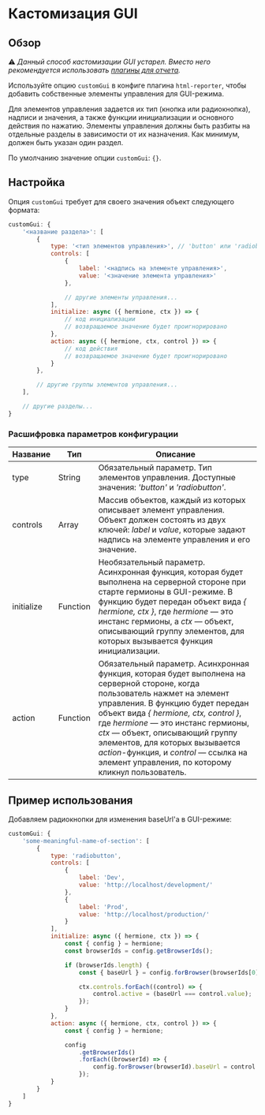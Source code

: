# Кастомизация GUI

## Обзор

:warning: _Данный способ кастомизации GUI устарел. Вместо него рекомендуется использовать [плагины для отчета](./html-reporter-plugins.md)._

Используйте опцию `customGui` в конфиге плагина `html-reporter`, чтобы добавить собственные элементы управления для GUI-режима.

Для элементов управления задается их тип (кнопка или радиокнопка), надписи и значения, а также функции инициализации и основного действия по нажатию. Элементы управления должны быть разбиты на отдельные разделы в зависимости от их назначения. Как минимум, должен быть указан один раздел.

По умолчанию значение опции `customGui`: `{}`.

## Настройка

Опция `customGui` требует для своего значения объект следующего формата:

```javascript
customGui: {
    '<название раздела>': [
        {
            type: '<тип элементов управления>', // 'button' или 'radiobutton'
            controls: [
                {
                    label: '<надпись на элементе управления>',
                    value: '<значение элемента управления>'
                },

                // другие элементы управления...
            ],
            initialize: async ({ hermione, ctx }) => {
                // код инициализации
                // возвращаемое значение будет проигнорировано
            },
            action: async ({ hermione, ctx, control }) => {
                // код действия
                // возвращаемое значение будет проигнорировано
            }
        },

        // другие группы элементов управления...
    ],

    // другие разделы...
}
```

### Расшифровка параметров конфигурации

| **Название** | **Тип** | **Описание** |
| ------------ | ------- | ------------ |
| type | String | Обязательный параметр. Тип элементов управления. Доступные значения: _'button'_ и _'radiobutton'_. |
| controls | Array | Массив объектов, каждый из которых описывает элемент управления. Объект должен состоять из двух ключей: _label_ и _value_, которые задают надпись на элементе управления и его значение. |
| initialize | Function | Необязательный параметр. Асинхронная функция, которая будет выполнена на серверной стороне при старте гермионы в GUI-режиме. В функцию будет передан объект вида _{ hermione, ctx }_, где _hermione_ &mdash; это инстанс гермионы, а _ctx_ &mdash; объект, описывающий группу элементов, для которых вызывается функция инициализации. |
| action | Function | Обязательный параметр. Асинхронная функция, которая будет выполнена на серверной стороне, когда пользователь нажмет на элемент управления. В функцию будет передан объект вида _{ hermione, ctx, control }_, где _hermione_ &mdash; это инстанс гермионы, _ctx_ &mdash; объект, описывающий группу элементов, для которых вызывается _action_-функция, и _control_ &mdash; ссылка на элемент управления, по которому кликнул пользователь. |

## Пример использования

Добавляем радиокнопки для изменения baseUrl'а в GUI-режиме:

```javascript
customGui: {
    'some-meaningful-name-of-section': [
        {
            type: 'radiobutton',
            controls: [
                {
                    label: 'Dev',
                    value: 'http://localhost/development/'
                },
                {
                    label: 'Prod',
                    value: 'http://localhost/production/'
                }
            ],
            initialize: async ({ hermione, ctx }) => {
                const { config } = hermione;
                const browserIds = config.getBrowserIds();

                if (browserIds.length) {
                    const { baseUrl } = config.forBrowser(browserIds[0]);

                    ctx.controls.forEach((control) => {
                        control.active = (baseUrl === control.value);
                    });
                }
            },
            action: async ({ hermione, ctx, control }) => {
                const { config } = hermione;

                config
                    .getBrowserIds()
                    .forEach((browserId) => {
                        config.forBrowser(browserId).baseUrl = control.value;
                    });
            }
        }
    ]
}
```
